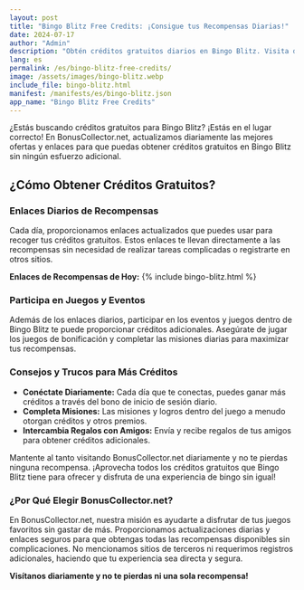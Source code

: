 ```yaml
---
layout: post
title: "Bingo Blitz Free Credits: ¡Consigue tus Recompensas Diarias!"
date: 2024-07-17
author: "Admin"
description: "Obtén créditos gratuitos diarios en Bingo Blitz. Visita diariamente para las últimas recompensas."
lang: es
permalink: /es/bingo-blitz-free-credits/
image: /assets/images/bingo-blitz.webp
include_file: bingo-blitz.html
manifest: /manifests/es/bingo-blitz.json
app_name: "Bingo Blitz Free Credits"
---
```


¿Estás buscando créditos gratuitos para Bingo Blitz? ¡Estás en el lugar correcto! En BonusCollector.net, actualizamos diariamente las mejores ofertas y enlaces para que puedas obtener créditos gratuitos en Bingo Blitz sin ningún esfuerzo adicional.

## ¿Cómo Obtener Créditos Gratuitos?

### Enlaces Diarios de Recompensas

Cada día, proporcionamos enlaces actualizados que puedes usar para recoger tus créditos gratuitos. Estos enlaces te llevan directamente a las recompensas sin necesidad de realizar tareas complicadas o registrarte en otros sitios.

**Enlaces de Recompensas de Hoy:**
{% include bingo-blitz.html %}

### Participa en Juegos y Eventos

Además de los enlaces diarios, participar en los eventos y juegos dentro de Bingo Blitz te puede proporcionar créditos adicionales. Asegúrate de jugar los juegos de bonificación y completar las misiones diarias para maximizar tus recompensas.

### Consejos y Trucos para Más Créditos

- **Conéctate Diariamente:** Cada día que te conectas, puedes ganar más créditos a través del bono de inicio de sesión diario.
- **Completa Misiones:** Las misiones y logros dentro del juego a menudo otorgan créditos y otros premios.
- **Intercambia Regalos con Amigos:** Envía y recibe regalos de tus amigos para obtener créditos adicionales.

Mantente al tanto visitando BonusCollector.net diariamente y no te pierdas ninguna recompensa. ¡Aprovecha todos los créditos gratuitos que Bingo Blitz tiene para ofrecer y disfruta de una experiencia de bingo sin igual!

### ¿Por Qué Elegir BonusCollector.net?

En BonusCollector.net, nuestra misión es ayudarte a disfrutar de tus juegos favoritos sin gastar de más. Proporcionamos actualizaciones diarias y enlaces seguros para que obtengas todas las recompensas disponibles sin complicaciones. No mencionamos sitios de terceros ni requerimos registros adicionales, haciendo que tu experiencia sea directa y segura.

**Visítanos diariamente y no te pierdas ni una sola recompensa!**